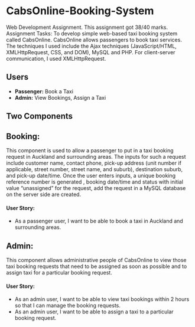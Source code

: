 # CabsOnline-Booking-System
Web Development Assignment. This assignment got 38/40 marks.
Assignment Tasks: To develop simple web-based taxi booking system called CabsOnline. 
CabsOnline allows passengers to book taxi services. The techniques I used include the Ajax techniques
(JavaScript/HTML, XMLHttpRequest, CSS, and DOM), MySQL and PHP. For client-server
communication, I used XMLHttpRequest. 


## Users

- **Passenger:** Book a Taxi
- **Admin:** View Bookings, Assign a Taxi

## Two Components

## **Booking:** 
This component is used to allow a passenger to put in a taxi booking request in Auckland and
surrounding areas. The inputs for such a request include customer name, contact phone, pick-up
address (unit number if applicable, street number, street name, and suburb), destination suburb,
and pick-up date/time. Once the user enters inputs, a unique booking reference number is generated , booking date/time and
status with initial value “unassigned” for the request, add the request in a MySQL database on the
server side are created.

#### User Story: 
- As a passenger user, I want to be able to book a taxi in Auckland and surrounding areas.

## **Admin:** 
This component allows administrative people of CabsOnline to view those taxi booking requests
that need to be assigned as soon as possible and to assign taxi for a particular booking request. 

#### User Story: 
- As an admin user, I want to be able to view taxi bookings within 2 hours so that I can manage the booking requests.
- As an admin user, I want to be able to assign a taxi to a particular booking request.
